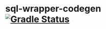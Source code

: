 # sql-wrapper-codegen [![Gradle Status](https://gradleupdate.appspot.com/jetsasank/sql-wrapper-codegen/status.svg)](https://gradleupdate.appspot.com/jetsasank/sql-wrapper-codegen/status)